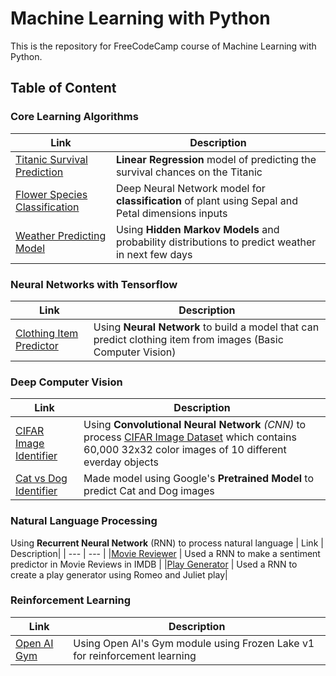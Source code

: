 # Machine Learning with Python
This is the repository for FreeCodeCamp course of Machine Learning with Python.

## Table of Content

### Core Learning Algorithms
| Link | Description|
| --- | --- |
| [Titanic Survival Prediction](Titanic_Survival_Prediction-Linear-Regression/titanic_survival_prediction.ipynb) | **Linear Regression** model of predicting the survival chances on the Titanic |
| [Flower Species Classification](Flower_Species_Classification/flower_species_classification.ipynb) | Deep Neural Network model for **classification** of plant using Sepal and Petal dimensions inputs|
| [Weather Predicting Model](Weather_Predicting_Model/Weathing_Predicting_Model.ipynb) | Using **Hidden Markov Models** and probability distributions to predict weather in next few days |
### Neural Networks with Tensorflow
| Link | Description|
| --- | --- |
| [Clothing Item Predictor](Clothing_Image_Predictor/Clothing_Image_Predictor.ipynb) | Using **Neural Network** to build a model that can predict clothing item from images (Basic Computer Vision) |

### Deep Computer Vision
| Link | Description|
| --- | --- |
|[CIFAR Image Identifier](CIFAR_Image_Identifier/CIFAR_Image_Identifier.ipynb)|Using **Convolutional Neural Network** *(CNN)* to process [CIFAR Image Dataset](https://www.cs.toronto.edu/~kriz/cifar.html) which  contains 60,000 32x32 color images of 10 different everday objects |
|[Cat vs Dog Identifier](Cat_vs_Dog_Identifier/Cat_vs_Dog_Identifier.ipynb) | Made model using Google's **Pretrained Model** to predict Cat and Dog images |

### Natural Language Processing
Using **Recurrent Neural Network** (RNN) to process natural language
| Link | Description|
| --- | --- |
|[Movie Reviewer](Movie_Reviewer/Movie_Reviewer_(Sentiment_Analysis).ipynb) | Used a RNN to make a sentiment predictor in Movie Reviews in IMDB |
|[Play Generator](Play_Generator/RNN_Play_Generator.ipynb) | Used a RNN to create a play generator using Romeo and Juliet play|

### Reinforcement Learning
| Link | Description|
| --- | --- |
|[Open AI Gym](Open_AI_Gym/Open_AI_Gym.ipynb) | Using Open AI's Gym module using Frozen Lake v1 for reinforcement learning |